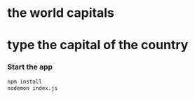 # the world capitals 
# type the capital of the country

### Start the app

```bash
npm install
nodemon index.js



